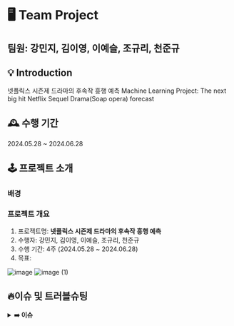 # 🖥 Team Project
팀원: 강민지, 김이영, 이예슬, 조규리, 천준규
---
## 💡 Introduction
넷플릭스 시즌제 드라마의 후속작 흥행 예측
Machine Learning Project: The next big hit Netflix Sequel Drama(Soap opera) forecast

## 🕰️ 수행 기간
2024.05.28 ~ 2024.06.28

## **🕹 프로젝트 소개**
### 배경


### 프로젝트 개요
1. 프로젝트명: **넷플릭스 시즌제 드라마의 후속작 흥행 예측**
2. 수행자: 강민지, 김이영, 이예슬, 조규리, 천준규
3. 수행 기간: 4주 (2024.05.28 \~ 2024.06.28)
4. 목표: 

![image](https://github.com/ML-project-3/ML_project/assets/155655348/4a31cbd7-f73d-43d1-b3b4-8f975ab187f6)
![image (1)](https://github.com/ML-project-3/ML_project/assets/155655348/fe045251-781d-42f6-b1a4-821800e7805f)

## 🔥이슈 및 트러블슈팅

<details>
<summary><b>➡️ 이슈</b></summary>
  
> **문제** : 
>
> **해결** : 
  
</details>
